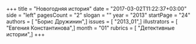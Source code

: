 +++
title = "Новогодняя история"
date = "2017-03-02T11:22:37+03:00"
side = "left"
pagesCount = "2"
slogan = ""
year = "2013"
startPage = "24"
authors = [ "Борис Дружинин",]
issues = [ "2013_01",]
illustrators = [ "Евгения Константинова",]
month = "01"
rubrics = [ "Детективные истории",]
+++
